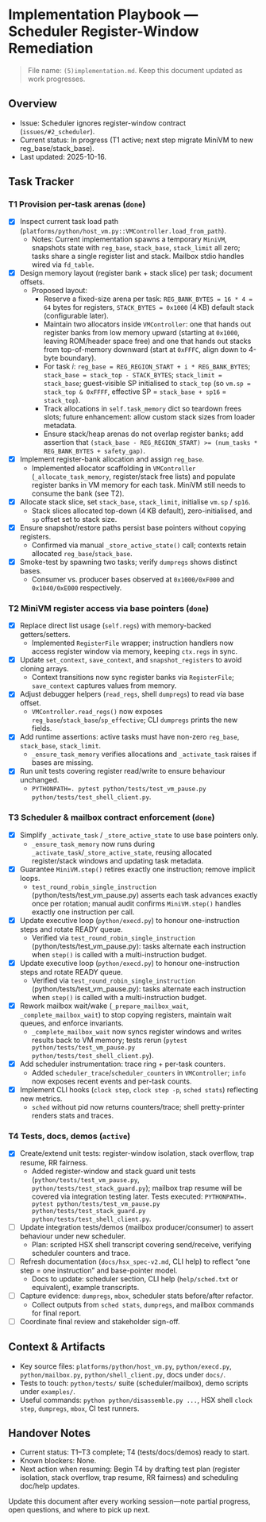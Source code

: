 # Implementation Playbook — Scheduler Register-Window Remediation

> File name: `(5)implementation.md`. Keep this document updated as work progresses.

## Overview
- Issue: Scheduler ignores register-window contract (`issues/#2_scheduler`).
- Current status: In progress (T1 active; next step migrate MiniVM to new reg_base/stack_base).
- Last updated: 2025-10-16.

## Task Tracker

### T1 Provision per-task arenas (`done`)
- [x] Inspect current task load path (`platforms/python/host_vm.py::VMController.load_from_path`).
  - Notes: Current implementation spawns a temporary `MiniVM`, snapshots state with `reg_base`, `stack_base`, `stack_limit` all zero; tasks share a single register list and stack. Mailbox stdio handles wired via `fd_table`.
- [x] Design memory layout (register bank + stack slice) per task; document offsets.
  - Proposed layout:
    - Reserve a fixed-size arena per task: `REG_BANK_BYTES = 16 * 4 = 64` bytes for registers, `STACK_BYTES = 0x1000` (4 KB) default stack (configurable later).
    - Maintain two allocators inside `VMController`: one that hands out register banks from low memory upward (starting at `0x1000`, leaving ROM/header space free) and one that hands out stacks from top-of-memory downward (start at `0xFFFC`, align down to 4-byte boundary).
    - For task *i*: `reg_base = REG_REGION_START + i * REG_BANK_BYTES`; `stack_base = stack_top - STACK_BYTES`; `stack_limit = stack_base`; guest-visible SP initialised to `stack_top` (so `vm.sp = stack_top & 0xFFFF`, effective SP = `stack_base + sp16` = `stack_top`).
    - Track allocations in `self.task_memory` dict so teardown frees slots; future enhancement: allow custom stack sizes from loader metadata.
    - Ensure stack/heap arenas do not overlap register banks; add assertion that `(stack_base - REG_REGION_START) >= (num_tasks * REG_BANK_BYTES + safety_gap)`.
- [x] Implement register-bank allocation and assign `reg_base`.
  - Implemented allocator scaffolding in `VMController` (`_allocate_task_memory`, register/stack free lists) and populate register banks in VM memory for each task. MiniVM still needs to consume the bank (see T2).
- [x] Allocate stack slice, set `stack_base`, `stack_limit`, initialise `vm.sp` / `sp16`.
  - Stack slices allocated top-down (4 KB default), zero-initialised, and `sp` offset set to stack size.
- [x] Ensure snapshot/restore paths persist base pointers without copying registers.
  - Confirmed via manual `_store_active_state()` call; contexts retain allocated `reg_base`/`stack_base`.
- [x] Smoke-test by spawning two tasks; verify `dumpregs` shows distinct bases.
  - Consumer vs. producer bases observed at `0x1000/0xF000` and `0x1040/0xE000` respectively.

### T2 MiniVM register access via base pointers (`done`)
- [x] Replace direct list usage (`self.regs`) with memory-backed getters/setters.
  - Implemented `RegisterFile` wrapper; instruction handlers now access register window via memory, keeping `ctx.regs` in sync.
- [x] Update `set_context`, `save_context`, and `snapshot_registers` to avoid cloning arrays.
  - Context transitions now sync register banks via `RegisterFile`; `save_context` captures values from memory.
- [x] Adjust debugger helpers (`read_regs`, shell `dumpregs`) to read via base offset.
  - `VMController.read_regs()` now exposes `reg_base`/`stack_base`/`sp_effective`; CLI `dumpregs` prints the new fields.
- [x] Add runtime assertions: active tasks must have non-zero `reg_base`, `stack_base`, `stack_limit`.
  - `_ensure_task_memory` verifies allocations and `_activate_task` raises if bases are missing.
- [x] Run unit tests covering register read/write to ensure behaviour unchanged.
  - `PYTHONPATH=. pytest python/tests/test_vm_pause.py python/tests/test_shell_client.py`.

### T3 Scheduler & mailbox contract enforcement (`done`)
- [x] Simplify `_activate_task` / `_store_active_state` to use base pointers only.
  - `_ensure_task_memory` now runs during `_activate_task`/`_store_active_state`, reusing allocated register/stack windows and updating task metadata.
- [x] Guarantee `MiniVM.step()` retires exactly one instruction; remove implicit loops.
  - `test_round_robin_single_instruction` (python/tests/test_vm_pause.py) asserts each task advances exactly once per rotation; manual audit confirms `MiniVM.step()` handles exactly one instruction per call.
- [x] Update executive loop (`python/execd.py`) to honour one-instruction steps and rotate READY queue.
  - Verified via `test_round_robin_single_instruction` (python/tests/test_vm_pause.py): tasks alternate each instruction when `step()` is called with a multi-instruction budget.
- [x] Update executive loop (`python/execd.py`) to honour one-instruction steps and rotate READY queue.
  - Verified via `test_round_robin_single_instruction` (python/tests/test_vm_pause.py): tasks alternate each instruction when `step()` is called with a multi-instruction budget.
- [x] Rework mailbox wait/wake (`_prepare_mailbox_wait`, `_complete_mailbox_wait`) to stop copying registers, maintain wait queues, and enforce invariants.
  - `_complete_mailbox_wait` now syncs register windows and writes results back to VM memory; tests rerun (`pytest python/tests/test_vm_pause.py python/tests/test_shell_client.py`).
- [x] Add scheduler instrumentation: trace ring + per-task counters.
  - Added `scheduler_trace`/`scheduler_counters` in `VMController`; `info` now exposes recent events and per-task counts.
- [x] Implement CLI hooks (`clock step`, `clock step -p`, `sched stats`) reflecting new metrics.
  - `sched` without pid now returns counters/trace; shell pretty-printer renders stats and traces.

### T4 Tests, docs, demos (`active`)
- [x] Create/extend unit tests: register-window isolation, stack overflow, trap resume, RR fairness.
  - Added register-window and stack guard unit tests (`python/tests/test_vm_pause.py`, `python/tests/test_stack_guard.py`); mailbox trap resume will be covered via integration testing later. Tests executed: `PYTHONPATH=. pytest python/tests/test_vm_pause.py python/tests/test_stack_guard.py python/tests/test_shell_client.py`.
- [ ] Update integration tests/demos (mailbox producer/consumer) to assert behaviour under new scheduler.
  - Plan: scripted HSX shell transcript covering send/receive, verifying scheduler counters and trace.
- [ ] Refresh documentation (`docs/hsx_spec-v2.md`, CLI help) to reflect “one step = one instruction” and base-pointer model.
  - Docs to update: scheduler section, CLI help (`help/sched.txt` or equivalent), example transcripts.
- [ ] Capture evidence: `dumpregs`, `mbox`, scheduler stats before/after refactor.
  - Collect outputs from `sched stats`, `dumpregs`, and mailbox commands for final report.
- [ ] Coordinate final review and stakeholder sign-off.

## Context & Artifacts
- Key source files: `platforms/python/host_vm.py`, `python/execd.py`, `python/mailbox.py`, `python/shell_client.py`, docs under `docs/`.
- Tests to touch: `python/tests/` suite (scheduler/mailbox), demo scripts under `examples/`.
- Useful commands: `python python/disassemble.py ...`, HSX shell `clock step`, `dumpregs`, `mbox`, CI test runners.

## Handover Notes
- Current status: T1–T3 complete; T4 (tests/docs/demos) ready to start.
- Known blockers: None.
- Next action when resuming: Begin T4 by drafting test plan (register isolation, stack overflow, trap resume, RR fairness) and scheduling doc/help updates.

Update this document after every working session—note partial progress, open questions, and where to pick up next.
